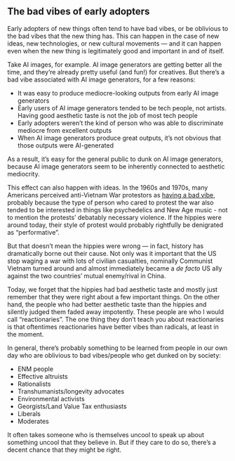 ## **The bad vibes of early adopters**

Early adopters of new things often tend to have bad vibes, or be oblivious to the bad vibes that the new thing has. This can happen in the case of new ideas, new technologies, or new cultural movements — and it can happen even when the new thing is legitimately good and important in and of itself.

Take AI images, for example. AI image generators are getting better all the time, and they’re already pretty useful (and fun\!) for creatives. But there’s a bad vibe associated with AI image generators, for a few reasons:

- It was easy to produce mediocre-looking outputs from early AI image generators  
- Early users of AI image generators tended to be tech people, not artists. Having good aesthetic taste is not the job of most tech people  
- Early adopters weren’t the kind of person who was able to discriminate mediocre from excellent outputs  
- When AI image generators produce great outputs, it’s not obvious that those outputs were AI-generated

As a result, it’s easy for the general public to dunk on AI image generators, because AI image generators seem to be inherently connected to aesthetic mediocrity.

This effect can also happen with ideas. In the 1960s and 1970s, many Americans perceived anti-Vietnam War protestors as [having a bad vibe](https://www.pbs.org/wgbh/americanexperience/features/two-days-in-october-student-antiwar-protests-and-backlash/#:~:text=A%20right%2Dwing%20student%20newspaper%20was%20founded%2C%20the,Vietnam%20that%20hurt%20the%20larger%20antiwar%20cause.), probably because the type of person who cared to protest the war also tended to be interested in things like psychedelics and New Age music \- not to mention the protests’ debatably necessary violence. If the hippies were around today, their style of protest would probably rightfully be denigrated as “performative”.

But that doesn’t mean the hippies were wrong — in fact, history has dramatically borne out their cause. Not only was it important that the US stop waging a war with lots of civilian casualties, nominally Communist Vietnam turned around and almost immediately became a *de facto* US ally against the two countries’ mutual enemy/rival in China.

Today, we forget that the hippies had bad aesthetic taste and mostly just remember that they were right about a few important things. On the other hand, the people who had better aesthetic taste than the hippies and silently judged them faded away impotently. These people are who I would call “reactionaries”. The one thing they don’t teach you about reactionaries is that oftentimes reactionaries have better vibes than radicals, at least in the moment.

In general, there’s probably something to be learned from people in our own day who are oblivious to bad vibes/people who get dunked on by society:

- ENM people  
- Effective altruists  
- Rationalists  
- Transhumanists/longevity advocates  
- Environmental activists  
- Georgists/Land Value Tax enthusiasts  
- Liberals  
- Moderates

It often takes someone who is themselves uncool to speak up about something uncool that they believe in. But if they care to do so, there’s a decent chance that they might be right.